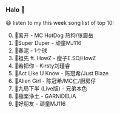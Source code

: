 

### Halo 👋

😄 listen to my this week song list of top 10:

0. 🌈离开 - MC HotDog 热狗/张震岳
1. 🌈Super Duper - 顽童MJ116
2. 🌈春泥 - 1个球
3. 🌈祖先 ft. HowZ - 瘦子E.SO/HowZ
4. 🌈若把你 - Kirsty刘瑾睿
5. 🌈Act Like U Know - 陈冠希/Just Blaze
6. 🌈Alien Girl - 陈冠希/MC仁/厨房仔
7. 🌈九局下半 (Live版) - 兄弟本色
8. 🌈極楽浄土 - GARNiDELiA
9. 🌈好朋友 - 顽童MJ116

